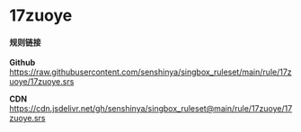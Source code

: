 # 17zuoye

#### 规则链接

**Github**
https://raw.githubusercontent.com/senshinya/singbox_ruleset/main/rule/17zuoye/17zuoye.srs

**CDN**
https://cdn.jsdelivr.net/gh/senshinya/singbox_ruleset@main/rule/17zuoye/17zuoye.srs